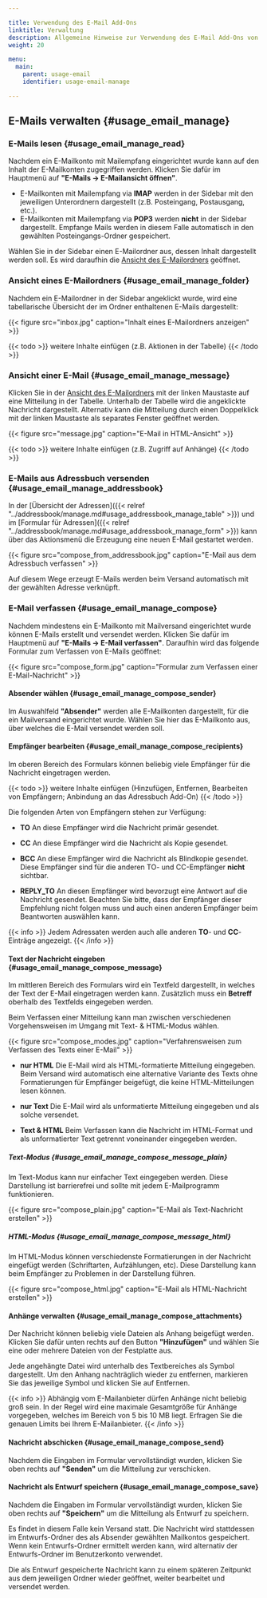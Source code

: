 ```yaml
---

title: Verwendung des E-Mail Add-Ons
linktitle: Verwaltung
description: Allgemeine Hinweise zur Verwendung des E-Mail Add-Ons von OpenEstate-ImmoTool…
weight: 20

menu:
  main:
    parent: usage-email
    identifier: usage-email-manage

---
```


## E-Mails verwalten {#usage_email_manage}


### E-Mails lesen {#usage_email_manage_read}

Nachdem ein E-Mailkonto mit Mailempfang eingerichtet wurde kann auf den Inhalt der E-Mailkonten zugegriffen werden. Klicken Sie dafür im Hauptmenü auf **"E-Mails → E-Mailansicht öffnen"**.

-   E-Mailkonten mit Mailempfang via **IMAP** werden in der Sidebar mit den jeweiligen Unterordnern dargestellt (z.B. Posteingang, Postausgang, etc.).
-   E-Mailkonten mit Mailempfang via **POP3** werden **nicht** in der Sidebar dargestellt. Empfange Mails werden in diesem Falle automatisch in den gewählten Posteingangs-Ordner gespeichert.

Wählen Sie in der Sidebar einen E-Mailordner aus, dessen Inhalt dargestellt werden soll. Es wird daraufhin die [Ansicht des E-Mailordners](#usage_email_manage_folder) geöffnet.


### Ansicht eines E-Mailordners {#usage_email_manage_folder}

Nachdem ein E-Mailordner in der Sidebar angeklickt wurde, wird eine tabellarische Übersicht der im Ordner enthaltenen E-Mails dargestellt:

{{< figure src="inbox.jpg" caption="Inhalt eines E-Mailordners anzeigen" >}}

{{< todo >}}
weitere Inhalte einfügen (z.B. Aktionen in der Tabelle)
{{< /todo >}}


### Ansicht einer E-Mail {#usage_email_manage_message}

Klicken Sie in der [Ansicht des E-Mailordners](#usage_email_manage_folder) mit der linken Maustaste auf eine Mitteilung in der Tabelle. Unterhalb der Tabelle wird die angeklickte Nachricht dargestellt. Alternativ kann die Mitteilung durch einen Doppelklick mit der linken Maustaste als separates Fenster geöffnet werden.

{{< figure src="message.jpg" caption="E-Mail in HTML-Ansicht" >}}

{{< todo >}}
weitere Inhalte einfügen (z.B. Zugriff auf Anhänge)
{{< /todo >}}


### E-Mails aus Adressbuch versenden {#usage_email_manage_addressbook}

In der [Übersicht der Adressen]({{< relref "../addressbook/manage.md#usage_addressbook_manage_table" >}}) und im [Formular für Adressen]({{< relref "../addressbook/manage.md#usage_addressbook_manage_form" >}}) kann über das Aktionsmenü die Erzeugung eine neuen E-Mail gestartet werden.

{{< figure src="compose_from_addressbook.jpg" caption="E-Mail aus dem Adressbuch verfassen" >}}

Auf diesem Wege erzeugt E-Mails werden beim Versand automatisch mit der gewählten Adresse verknüpft.


### E-Mail verfassen {#usage_email_manage_compose}

Nachdem mindestens ein E-Mailkonto mit Mailversand eingerichtet wurde können E-Mails erstellt und versendet werden. Klicken Sie dafür im Hauptmenü auf **"E-Mails → E-Mail verfassen"**. Daraufhin wird das folgende Formular zum Verfassen von E-Mails geöffnet:

{{< figure src="compose_form.jpg" caption="Formular zum Verfassen einer E-Mail-Nachricht" >}}


#### Absender wählen {#usage_email_manage_compose_sender}

Im Auswahlfeld **"Absender"** werden alle E-Mailkonten dargestellt, für die ein Mailversand eingerichtet wurde. Wählen Sie hier das E-Mailkonto aus, über welches die E-Mail versendet werden soll.


#### Empfänger bearbeiten {#usage_email_manage_compose_recipients}

Im oberen Bereich des Formulars können beliebig viele Empfänger für die Nachricht eingetragen werden.

{{< todo >}}
weitere Inhalte einfügen (Hinzufügen, Entfernen, Bearbeiten von Empfängern; Anbindung an das Adressbuch Add-On)
{{< /todo >}}

Die folgenden Arten von Empfängern stehen zur Verfügung:

-   **TO**
    An diese Empfänger wird die Nachricht primär gesendet.

-   **CC**
    An diese Empfänger wird die Nachricht als Kopie gesendet.

-   **BCC**
    An diese Empfänger wird die Nachricht als Blindkopie gesendet. Diese Empfänger sind für die anderen TO- und CC-Empfänger **nicht** sichtbar.

-   **REPLY_TO**
    An diesen Empfänger wird bevorzugt eine Antwort auf die Nachricht gesendet. Beachten Sie bitte, dass der Empfänger dieser Empfehlung nicht folgen muss und auch einen anderen Empfänger beim Beantworten auswählen kann.

{{< info >}}
Jedem Adressaten werden auch alle anderen **TO**- und **CC**-Einträge angezeigt.
{{< /info >}}


#### Text der Nachricht eingeben {#usage_email_manage_compose_message}

Im mittleren Bereich des Formulars wird ein Textfeld dargestellt, in welches der Text der E-Mail eingetragen werden kann. Zusätzlich muss ein **Betreff** oberhalb des Textfelds eingegeben werden.

Beim Verfassen einer Mitteilung kann man zwischen verschiedenen Vorgehensweisen im Umgang mit Text- & HTML-Modus wählen.

{{< figure src="compose_modes.jpg" caption="Verfahrensweisen zum Verfassen des Texts einer E-Mail" >}}

-   **nur HTML**
    Die E-Mail wird als HTML-formatierte Mitteilung eingegeben. Beim Versand wird automatisch eine alternative Variante des Texts ohne Formatierungen für Empfänger beigefügt, die keine HTML-Mitteilungen lesen können.

-   **nur Text**
    Die E-Mail wird als unformatierte Mitteilung eingegeben und als solche versendet.

-   **Text & HTML**
    Beim Verfassen kann die Nachricht im HTML-Format und als unformatierter Text getrennt voneinander eingegeben werden.


##### Text-Modus {#usage_email_manage_compose_message_plain}

Im Text-Modus kann nur einfacher Text eingegeben werden. Diese Darstellung ist barrierefrei und sollte mit jedem E-Mailprogramm funktionieren.

{{< figure src="compose_plain.jpg" caption="E-Mail als Text-Nachricht erstellen" >}}


##### HTML-Modus {#usage_email_manage_compose_message_html}

Im HTML-Modus können verschiedenste Formatierungen in der Nachricht eingefügt werden (Schriftarten, Aufzählungen, etc). Diese Darstellung kann beim Empfänger zu Problemen in der Darstellung führen.

{{< figure src="compose_html.jpg" caption="E-Mail als HTML-Nachricht erstellen" >}}


#### Anhänge verwalten {#usage_email_manage_compose_attachments}

Der Nachricht können beliebig viele Dateien als Anhang beigefügt werden. Klicken Sie dafür unten rechts auf den Button **"Hinzufügen"** und wählen Sie eine oder mehrere Dateien von der Festplatte aus.

Jede angehängte Datei wird unterhalb des Textbereiches als Symbol dargestellt. Um den Anhang nachträglich wieder zu entfernen, markieren Sie das jeweilige Symbol und klicken Sie auf Entfernen.

{{< info >}}
Abhängig vom E-Mailanbieter dürfen Anhänge nicht beliebig groß sein. In der Regel wird eine maximale Gesamtgröße für Anhänge vorgegeben, welches im Bereich von 5 bis 10 MB liegt. Erfragen Sie die genauen Limits bei Ihrem E-Mailanbieter.
{{< /info >}}


#### Nachricht abschicken {#usage_email_manage_compose_send}

Nachdem die Eingaben im Formular vervollständigt wurden, klicken Sie oben rechts auf **"Senden"** um die Mitteilung zur verschicken.


#### Nachricht als Entwurf speichern {#usage_email_manage_compose_save}

Nachdem die Eingaben im Formular vervollständigt wurden, klicken Sie oben rechts auf **"Speichern"** um die Mitteilung als Entwurf zu speichern.

Es findet in diesem Falle kein Versand statt. Die Nachricht wird stattdessen im Entwurfs-Ordner des als Absender gewählten Mailkontos gespeichert. Wenn kein Entwurfs-Ordner ermittelt werden kann, wird alternativ der Entwurfs-Ordner im Benutzerkonto verwendet.

Die als Entwurf gespeicherte Nachricht kann zu einem späteren Zeitpunkt aus dem jeweiligen Ordner wieder geöffnet, weiter bearbeitet und versendet werden.
